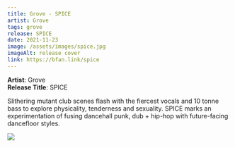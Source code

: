 ```yaml
---
title: Grove - SPICE
artist: Grove
tags: grove
release: SPICE
date: 2021-11-23
image: /assets/images/spice.jpg
imageAlt: release cover
link: https://bfan.link/spice
---
```

**Artist**: Grove\
**Release Title**: SPICE

Slithering mutant club scenes flash with the fiercest vocals and 10 tonne bass to explore physicality, tenderness and sexuality. SPICE marks an experimentation of fusing dancehall punk, dub + hip-hop with future-facing dancefloor styles.

![](/assets/images/©-khali-ackford-grove-1-1a.jpg)
